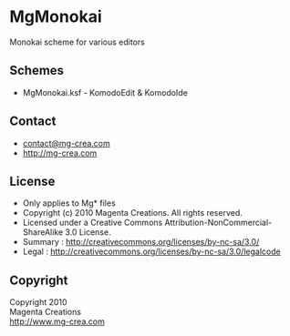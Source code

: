 # MgMonokai #

Monokai scheme for various editors

## Schemes

* MgMonokai.ksf				- KomodoEdit & KomodoIde

## Contact ##

* contact@mg-crea.com
* http://mg-crea.com

## License ##

* Only applies to Mg* files
* Copyright (c) 2010 Magenta Creations. All rights reserved.
* Licensed under a Creative Commons Attribution-NonCommercial-ShareAlike 3.0 License.
*  Summary : <http://creativecommons.org/licenses/by-nc-sa/3.0/>
*  Legal : <http://creativecommons.org/licenses/by-nc-sa/3.0/legalcode>

## Copyright ###

Copyright 2010<br/>
Magenta Creations<br/>
http://www.mg-crea.com<br/>